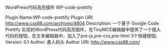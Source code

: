 WordPress代码高亮插件 WP-code-prettify

Plugin Name:WP-code-prettify
Plugin URI: http://www.css88.com/archives/4804
Description: 一个基于 Google Code Prettify 实现的WordPress代码高亮插件，在TinyMCE编辑器中提供了一个插入代码的按钮。在文本编辑器中，加入了pre-js,pre-css,pre-html 3个快捷按钮;
Version: 0.1 
Author: 愚人码头
Author URI:  http://www.css88.com/